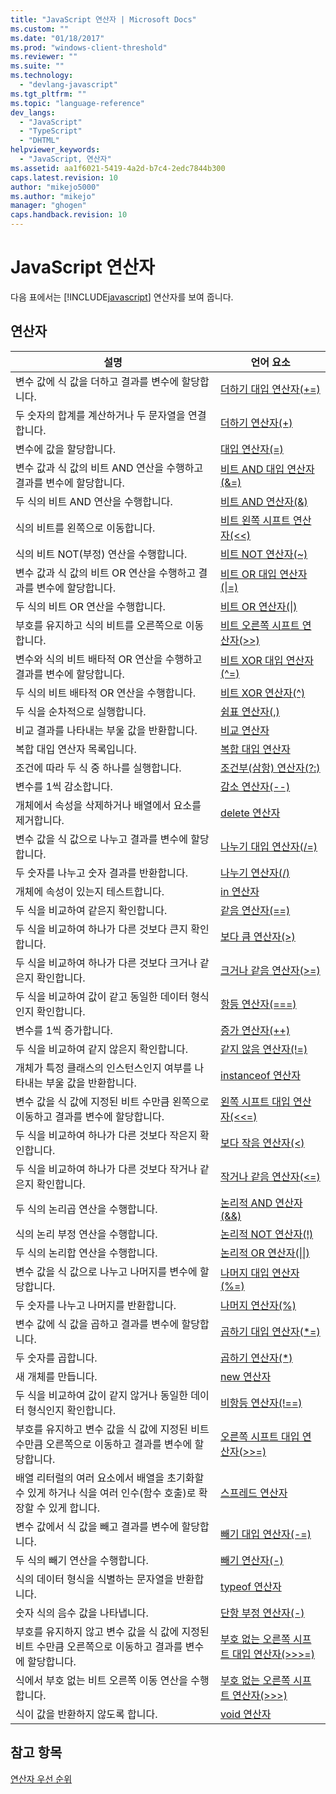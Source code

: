 ```yaml
---
title: "JavaScript 연산자 | Microsoft Docs"
ms.custom: ""
ms.date: "01/18/2017"
ms.prod: "windows-client-threshold"
ms.reviewer: ""
ms.suite: ""
ms.technology: 
  - "devlang-javascript"
ms.tgt_pltfrm: ""
ms.topic: "language-reference"
dev_langs: 
  - "JavaScript"
  - "TypeScript"
  - "DHTML"
helpviewer_keywords: 
  - "JavaScript, 연산자"
ms.assetid: aa1f6021-5419-4a2d-b7c4-2edc7844b300
caps.latest.revision: 10
author: "mikejo5000"
ms.author: "mikejo"
manager: "ghogen"
caps.handback.revision: 10
---
```

# JavaScript 연산자
다음 표에서는 [!INCLUDE[javascript](../../javascript/includes/javascript-md.md)] 연산자를 보여 줍니다.  
  
## 연산자  
  
|설명|언어 요소|  
|--------|-----------|  
|변수 값에 식 값을 더하고 결과를 변수에 할당합니다.|[더하기 대입 연산자\(\+\=\)](../../javascript/reference/addition-assignment-operator-decrement-equal-javascript.md)|  
|두 숫자의 합계를 계산하거나 두 문자열을 연결합니다.|[더하기 연산자\(\+\)](../../javascript/reference/addition-operator-decrement-javascript.md)|  
|변수에 값을 할당합니다.|[대입 연산자\(\=\)](../../javascript/reference/assignment-operator-decrement-equal-javascript.md)|  
|변수 값과 식 값의 비트 AND 연산을 수행하고 결과를 변수에 할당합니다.|[비트 AND 대입 연산자\(&\=\)](../../javascript/reference/bitwise-and-assignment-operator-decrement-equal-javascript.md)|  
|두 식의 비트 AND 연산을 수행합니다.|[비트 AND 연산자\(&\)](../../javascript/reference/bitwise-and-operator-decrement-javascript.md)|  
|식의 비트를 왼쪽으로 이동합니다.|[비트 왼쪽 시프트 연산자\(\<\<\)](../../javascript/reference/bitwise-left-shift-operator-decrement-javascript.md)|  
|식의 비트 NOT\(부정\) 연산을 수행합니다.|[비트 NOT 연산자\(~\)](../../javascript/reference/bitwise-not-operator-decrement-tilde-javascript.md)|  
|변수 값과 식 값의 비트 OR 연산을 수행하고 결과를 변수에 할당합니다.|[비트 OR 대입 연산자\(&#124;\=\)](../../javascript/reference/bitwise-or-assignment-operator-decrement-equal-javascript.md)|  
|두 식의 비트 OR 연산을 수행합니다.|[비트 OR 연산자\(&#124;\)](../../javascript/reference/bitwise-or-operator-decrement-javascript.md)|  
|부호를 유지하고 식의 비트를 오른쪽으로 이동합니다.|[비트 오른쪽 시프트 연산자\(\>\>\)](../../javascript/reference/bitwise-right-shift-operator-decrement-javascript.md)|  
|변수와 식의 비트 배타적 OR 연산을 수행하고 결과를 변수에 할당합니다.|[비트 XOR 대입 연산자\(^\=\)](../../javascript/reference/bitwise-xor-assignment-operator-decrement-hat-equal-javascript.md)|  
|두 식의 비트 배타적 OR 연산을 수행합니다.|[비트 XOR 연산자\(^\)](../../javascript/reference/bitwise-xor-operator-decrement-hat-javascript.md)|  
|두 식을 순차적으로 실행합니다.|[쉼표 연산자\(,\)](../../javascript/reference/comma-operator-decrement-javascript.md)|  
|비교 결과를 나타내는 부울 값을 반환합니다.|[비교 연산자](../../javascript/reference/comparison-operators-javascript.md)|  
|복합 대입 연산자 목록입니다.|[복합 대입 연산자](../../javascript/reference/compound-assignment-operators-javascript.md)|  
|조건에 따라 두 식 중 하나를 실행합니다.|[조건부\(삼항\) 연산자\(?:\)](../../javascript/reference/conditional-ternary-operator-decrement-javascript.md)|  
|변수를 1씩 감소합니다.|[감소 연산자\(\-\-\)](../../javascript/reference/increment-and-decrement-operators-javascript.md)|  
|개체에서 속성을 삭제하거나 배열에서 요소를 제거합니다.|[delete 연산자](../../javascript/reference/delete-operator-decrementjavascript.md)|  
|변수 값을 식 값으로 나누고 결과를 변수에 할당합니다.|[나누기 대입 연산자\(\/\=\)](../../javascript/reference/division-assignment-operator-decrement-equal-javascript.md)|  
|두 숫자를 나누고 숫자 결과를 반환합니다.|[나누기 연산자\(\/\)](../../javascript/reference/division-operator-decrement-javascript.md)|  
|개체에 속성이 있는지 테스트합니다.|[in 연산자](../../javascript/reference/in-operator-decrementjavascript.md)|  
|두 식을 비교하여 같은지 확인합니다.|[같음 연산자\(\=\=\)](../../javascript/reference/comparison-operators-javascript.md)|  
|두 식을 비교하여 하나가 다른 것보다 큰지 확인합니다.|[보다 큼 연산자\(\>\)](../../javascript/reference/comparison-operators-javascript.md)|  
|두 식을 비교하여 하나가 다른 것보다 크거나 같은지 확인합니다.|[크거나 같음 연산자\(\>\=\)](../../javascript/reference/comparison-operators-javascript.md)|  
|두 식을 비교하여 값이 같고 동일한 데이터 형식인지 확인합니다.|[항등 연산자\(\=\=\=\)](../../javascript/reference/comparison-operators-javascript.md)|  
|변수를 1씩 증가합니다.|[증가 연산자\(\+\+\)](../../javascript/reference/increment-and-decrement-operators-javascript.md)|  
|두 식을 비교하여 같지 않은지 확인합니다.|[같지 않음 연산자\(\!\=\)](../../javascript/reference/comparison-operators-javascript.md)|  
|개체가 특정 클래스의 인스턴스인지 여부를 나타내는 부울 값을 반환합니다.|[instanceof 연산자](../../javascript/reference/instanceof-operator-decrementjavascript.md)|  
|변수 값을 식 값에 지정된 비트 수만큼 왼쪽으로 이동하고 결과를 변수에 할당합니다.|[왼쪽 시프트 대입 연산자\(\<\<\=\)](../../javascript/reference/left-shift-assignment-operator-decrement-equal-javascript.md)|  
|두 식을 비교하여 하나가 다른 것보다 작은지 확인합니다.|[보다 작음 연산자\(\<\)](../../javascript/reference/comparison-operators-javascript.md)|  
|두 식을 비교하여 하나가 다른 것보다 작거나 같은지 확인합니다.|[작거나 같음 연산자\(\<\=\)](../../javascript/reference/comparison-operators-javascript.md)|  
|두 식의 논리곱 연산을 수행합니다.|[논리적 AND 연산자\(&&\)](../../javascript/reference/logical-and-operator-decrement-javascript.md)|  
|식의 논리 부정 연산을 수행합니다.|[논리적 NOT 연산자\(\!\)](../../javascript/reference/logical-not-operator-decrement-exclpt-javascript.md)|  
|두 식의 논리합 연산을 수행합니다.|[논리적 OR 연산자\(&#124;&#124;\)](../../javascript/reference/logical-or-operator-decrement-javascript.md)|  
|변수 값을 식 값으로 나누고 나머지를 변수에 할당합니다.|[나머지 대입 연산자\(%\=\)](../../javascript/reference/modulus-assignment-operator-decrement-javascript.md)|  
|두 숫자를 나누고 나머지를 반환합니다.|[나머지 연산자\(%\)](../../javascript/reference/modulus-operator-decrementjavascript.md)|  
|변수 값에 식 값을 곱하고 결과를 변수에 할당합니다.|[곱하기 대입 연산자\(\*\=\)](../../javascript/reference/multiplication-assignment-operator-decrement-equal-javascript.md)|  
|두 숫자를 곱합니다.|[곱하기 연산자\(\*\)](../../javascript/reference/multiplication-operator-decrement-javascript.md)|  
|새 개체를 만듭니다.|[new 연산자](../../javascript/reference/new-operator-decrementjavascript.md)|  
|두 식을 비교하여 값이 같지 않거나 동일한 데이터 형식인지 확인합니다.|[비항등 연산자\(\!\=\=\)](../../javascript/reference/comparison-operators-javascript.md)|  
|부호를 유지하고 변수 값을 식 값에 지정된 비트 수만큼 오른쪽으로 이동하고 결과를 변수에 할당합니다.|[오른쪽 시프트 대입 연산자\(\>\>\=\)](../../javascript/reference/right-shift-assignment-operator-decrement-equal-javascript.md)|  
|배열 리터럴의 여러 요소에서 배열을 초기화할 수 있게 하거나 식을 여러 인수\(함수 호출\)로 확장할 수 있게 합니다.|[스프레드 연산자](../../javascript/reference/spread-operator-decrement-dot-dot-dot-javascript.md)|  
|변수 값에서 식 값을 빼고 결과를 변수에 할당합니다.|[빼기 대입 연산자\(\-\=\)](../../javascript/reference/subtraction-assignment-operator-decrement-equal-javascript.md)|  
|두 식의 빼기 연산을 수행합니다.|[빼기 연산자\(\-\)](../../javascript/reference/subtraction-operator-decrement-javascript.md)|  
|식의 데이터 형식을 식별하는 문자열을 반환합니다.|[typeof 연산자](../../javascript/reference/typeof-operator-decrementjavascript.md)|  
|숫자 식의 음수 값을 나타냅니다.|[단항 부정 연산자\(\-\)](../../javascript/reference/subtraction-operator-decrement-javascript.md)|  
|부호를 유지하지 않고 변수 값을 식 값에 지정된 비트 수만큼 오른쪽으로 이동하고 결과를 변수에 할당합니다.|[부호 없는 오른쪽 시프트 대입 연산자\(\>\>\>\=\)](../../javascript/reference/unsigned-right-shift-assignment-operator-decrement-equal-javascript.md)|  
|식에서 부호 없는 비트 오른쪽 이동 연산을 수행합니다.|[부호 없는 오른쪽 시프트 연산자\(\>\>\>\)](../../javascript/reference/unsigned-right-shift-operator-decrement-javascript.md)|  
|식이 값을 반환하지 않도록 합니다.|[void 연산자](../../javascript/reference/void-operator-decrementjavascript.md)|  
  
## 참고 항목  
 [연산자 우선 순위](../../javascript/operator-subtractprecedence-javascript.md)